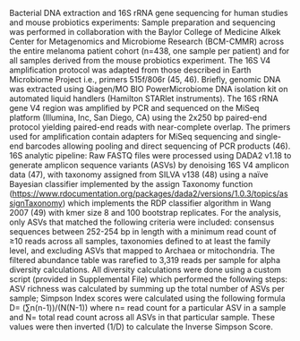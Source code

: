 Bacterial DNA extraction and 16S rRNA gene sequencing for human studies and mouse probiotics experiments: Sample preparation and sequencing was performed in collaboration with the Baylor College of Medicine Alkek Center for Metagenomics and Microbiome Research (BCM-CMMR) across the entire melanoma patient cohort (n=438, one sample per patient) and for all samples derived from the mouse probiotics experiment. The 16S V4 amplification protocol was adapted from those described in Earth Microbiome Project i.e., primers 515f/806r (45, 46). Briefly, genomic DNA was extracted using Qiagen/MO BIO PowerMicrobiome DNA isolation kit on automated liquid handlers (Hamilton STARlet instruments). The 16S rRNA gene V4 region was amplified by PCR and sequenced on the MiSeq platform (Illumina, Inc, San Diego, CA) using the 2x250 bp paired-end protocol yielding paired-end reads with near-complete overlap. The primers used for amplification contain adapters for MiSeq sequencing and single-end barcodes allowing pooling and direct sequencing of PCR products (46). 16S analytic pipeline: Raw FASTQ files were processed using DADA2 v1.18 to generate amplicon sequence variants (ASVs) by denoising 16S V4 amplicon data (47), with taxonomy assigned from SILVA v138 (48) using a naïve Bayesian classifier implemented by the assign Taxonomy function (https://www.rdocumentation.org/packages/dada2/versions/1.0.3/topics/assignTaxonomy) which implements the RDP classifier algorithm in Wang 2007 (49) with kmer size 8 and 100 bootstrap replicates. For the analysis, only ASVs that matched the following criteria were included: consensus sequences between 252-254 bp in length with a minimum read count of ≥10 reads across all samples, taxonomies defined to at least the family level, and excluding ASVs that mapped to Archaea or mitochondria. The filtered abundance table was rarefied to 3,319 reads per sample for alpha diversity calculations. All diversity calculations were done using a custom script (provided in Supplemental File) which performed the following steps: ASV richness was calculated by summing up the total number of ASVs per sample; Simpson Index scores were calculated using the following formula D= (∑n(n-1))/(N(N-1)) where n= read count for a particular ASV in a sample and N= total read count across all ASVs in that particular sample. These values were then inverted (1/D) to calculate the Inverse Simpson Score.

